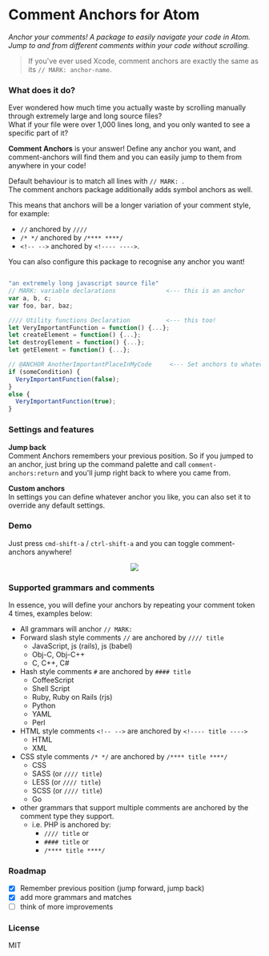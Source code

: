 # Comment Anchors for Atom

_Anchor your comments! A package to easily navigate your code in Atom._  
_Jump to and from different comments within your code without scrolling._

> If you've ever used Xcode, comment anchors are exactly the same as its `// MARK: anchor-name`.

### What does it do?

Ever wondered how much time you actually waste by scrolling manually through
extremely large and long source files?   
What if your file were over 1,000 lines long, and you only wanted to see a specific part of it?  

**Comment Anchors** is your answer! Define any anchor you want, and comment-anchors
will find them and you can easily jump to them from anywhere in your code!

Default behaviour is to match all lines with `// MARK: `.  
The comment anchors package additionally adds symbol anchors as well.  

This means that anchors will be a longer variation of your comment style, for example:
- `//` anchored by `////`
- `/* */` anchored by `/**** ****/`
- `<!-- -->` anchored by `<!---- ---->`.  

You can also configure this package to recognise any anchor you want!

```js

"an extremely long javascript source file"
// MARK: variable declarations              <--- this is an anchor
var a, b, c;
var foo, bar, baz;

//// Utility functions Declaration          <--- this too!
let VeryImportantFunction = function() {...};
let createElement = function() {...};
let destroyElement = function() {...};
let getElement = function() {...};

// @ANCHOR AnotherImportantPlaceInMyCode     <--- Set anchors to whatever you want!
if (someCondition) {
  VeryImportantFunction(false);
}
else {
  VeryImportantFunction(true);
}

```

### Settings and features

**Jump back**  
Comment Anchors remembers your previous position. So if you jumped to an anchor, just bring up the command palette and call `comment-anchors:return` and you'll jump right back to where you came from.

**Custom anchors**  
In settings you can define whatever anchor you like, you can also set it to override any default settings.

### Demo

Just press `cmd-shift-a` / `ctrl-shift-a` and you can toggle comment-anchors anywhere!

<p align="center">
  <img src="http://i.imgur.com/IpnIMl9.gif" />
</p>

### Supported grammars and comments

In essence, you will define your anchors by repeating your comment token 4 times, examples below:

* All grammars will anchor `// MARK: `
* Forward slash style comments `//` are anchored by `//// title`
  * JavaScript, js (rails), js (babel)
  * Obj-C, Obj-C++
  * C, C++, C#
* Hash style comments `#` are anchored by `#### title`
  * CoffeeScript
  * Shell Script
  * Ruby, Ruby on Rails (rjs)
  * Python
  * YAML
  * Perl
* HTML style comments `<!-- -->` are anchored by `<!---- title ---->`
  * HTML
  * XML
* CSS style comments `/* */` are anchored by `/**** title ****/`
  * CSS
  * SASS  (or `//// title`)
  * LESS  (or `//// title`)
  * SCSS  (or `//// title`)
  * Go
* other grammars that support multiple comments are anchored by the comment type they support.
  * i.e. PHP is anchored by:
    * `//// title` or
    * `#### title` or
    * `/**** title ****/`

### Roadmap

- [x] Remember previous position (jump forward, jump back)
- [x] add more grammars and matches
- [ ] think of more improvements

### License

MIT
